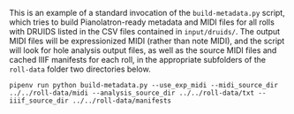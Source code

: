This is an example of a standard invocation of the `build-metadata.py` script,
which tries to build Pianolatron-ready metadata and MIDI files for all rolls
with DRUIDS listed in the CSV files contained in `input/druids/`. The output
MIDI files will be expressionized MIDI (rather than note MIDI), and the script
will look for hole analysis output files, as well as the source MIDI files and
cached IIIF manifests for each roll, in the appropriate subfolders of the 
`roll-data` folder two directories below.

`pipenv run python build-metadata.py --use_exp_midi --midi_source_dir ../../roll-data/midi --analysis_source_dir ../../roll-data/txt --iiif_source_dir ../../roll-data/manifests`
